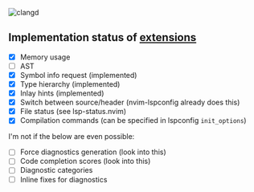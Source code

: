 ![clangd](https://user-images.githubusercontent.com/36493671/152692205-837ec826-54d0-4257-9894-cc1a7ac8a114.svg)
## Implementation status of [extensions](https://clangd.llvm.org/extensions)
 - [x] Memory usage
 - [ ] AST
 - [x] Symbol info request (implemented)
 - [x] Type hierarchy (implemented)
 - [x] Inlay hints (implemented)
 - [x] Switch between source/header (nvim-lspconfig already does this)
 - [x] File status (see lsp-status.nvim)
 - [x] Compilation commands (can be specified in lspconfig `init_options`)

 I'm not if the below are even possible:
 - [ ] Force diagnostics generation (look into this)
 - [ ] Code completion scores (look into this)
 - [ ] Diagnostic categories
 - [ ] Inline fixes for diagnostics
